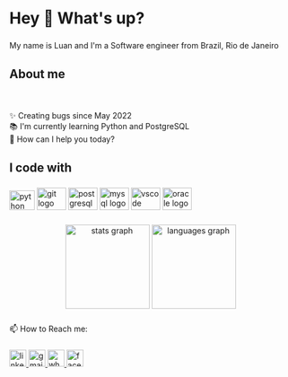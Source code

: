 <h1 align="left">Hey 👋 What's up?</h1>

###

<p align="left">My name is Luan and I'm a Software engineer from Brazil, Rio de Janeiro</p>

###

<h2 align="left">About me</h2>

###

<br clear="both">

<p align="left">✨ Creating bugs since May 2022<br>📚 I'm currently learning Python and PostgreSQL<br>🎯 How can I help you today?<br>

###

<h2 align="left">I code with</h2>

###

<div align="left">

  <img src="https://cdn.jsdelivr.net/gh/devicons/devicon/icons/python/python-original.svg" height="35" width="45" alt="python logo"  />
  <img src="https://cdn.jsdelivr.net/gh/devicons/devicon/icons/git/git-original.svg" height="40" width="52" alt="git logo"  />
  <img src="https://cdn.jsdelivr.net/gh/devicons/devicon/icons/postgresql/postgresql-original.svg" height="40" width="52" alt="postgresql logo"  />
  <img src="https://cdn.jsdelivr.net/gh/devicons/devicon/icons/mysql/mysql-original.svg" height="40" width="52" alt="mysql logo"  />
  <img src="https://cdn.jsdelivr.net/gh/devicons/devicon/icons/vscode/vscode-original.svg" height="40" width="52" alt="vscode logo"  />
  <img src="https://cdn.jsdelivr.net/gh/devicons/devicon/icons/oracle/oracle-original.svg" height="40" width="52" alt="oracle logo"  />

###

</div>


###

<div align="center">
  <img src="https://github-readme-stats.vercel.app/api?hide_title=false&hide_rank=false&show_icons=true&include_all_commits=true&count_private=true&disable_animations=false&theme=merko&locale=en&hide_border=true&username=LuanLima251" height="150" alt="stats graph"  />
  <img src="https://github-readme-stats.vercel.app/api/top-langs?locale=en&hide_title=false&layout=compact&card_width=320&langs_count=10&theme=merko&hide_border=true&username=LuanLima251" height="150" alt="languages graph"  />
</div>

###

<p align="left">📫 How to Reach me:</p>

###

<div align="left">
  <a href="https://www.linkedin.com/in/luan-lima-02a3ba245/" target="_blank">
    <img src="https://img.shields.io/static/v1?message=LinkedIn&logo=linkedin&label=&color=0077B5&logoColor=white&labelColor=&style=flat" height="30" alt="linkedin logo"  />
  </a>


  <a href="mailto:luaniuri251@gmail.com" target="_blank">
    <img src="https://img.shields.io/static/v1?message=Gmail&logo=gmail&label=&color=D14836&logoColor=white&labelColor=&style=flat" height="30" alt="gmail logo"  />
  </a>
  <a href="https://api.whatsapp.com/send?phone=5521964629032" target="_blank">
    <img src="https://img.shields.io/static/v1?message=Whatsapp&logo=whatsapp&label=&color=25D366&logoColor=white&labelColor=&style=flat" height="30" alt="whatsapp logo"  />
  </a>
   <a href="https://www.facebook.com/profile.php?id=100007643447378" target="_blank">
  <img src="https://img.shields.io/static/v1?message=Facebook&logo=facebook&label=&color=1877F2&logoColor=white&labelColor=&style=flat" height="30" alt="facebook logo"  />
</a>

###
</div>

###

